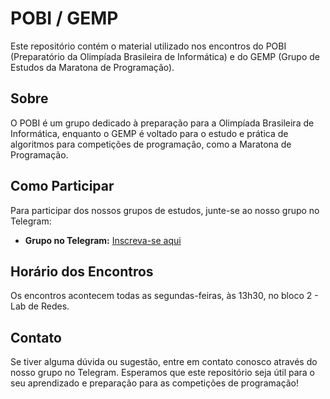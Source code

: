 # POBI / GEMP

Este repositório contém o material utilizado nos encontros do POBI (Preparatório da Olimpíada Brasileira de Informática) e do GEMP (Grupo de Estudos da Maratona de Programação).

## Sobre

O POBI é um grupo dedicado à preparação para a Olimpíada Brasileira de Informática, enquanto o GEMP é voltado para o estudo e prática de algoritmos para competições de programação, como a Maratona de Programação.

## Como Participar

Para participar dos nossos grupos de estudos, junte-se ao nosso grupo no Telegram:

- **Grupo no Telegram:** [Inscreva-se aqui](https://t.me/+x5eWynHjihAwZDVh)

## Horário dos Encontros

Os encontros acontecem todas as segundas-feiras, às 13h30, no bloco 2 - Lab de Redes.

## Contato

Se tiver alguma dúvida ou sugestão, entre em contato conosco através do nosso grupo no Telegram.
Esperamos que este repositório seja útil para o seu aprendizado e preparação para as competições de programação!
